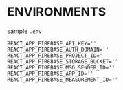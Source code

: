 # ENVIRONMENTS

sample `.env`

```shell
REACT_APP_FIREBASE_API_KEY=''
REACT_APP_FIREBASE_AUTH_DOMAIN=''
REACT_APP_FIREBASE_PROJECT_ID=''
REACT_APP_FIREBASE_STORAGE_BUCKET=''
REACT_APP_FIREBASE_MSG_SENDER_ID=''
REACT_APP_FIREBASE_APP_ID=''
REACT_APP_FIREBASE_MEASUREMENT_ID=''
```